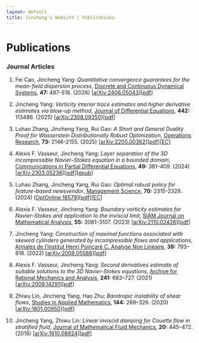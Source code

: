 ```yaml
---
layout: default
title: Jincheng's Website | Publications
---
```


# Publications

<div class="post" markdown="1">

<h3 id="journal-articles">Journal Articles</h3>

<ol>
    <li>
      <p>Fei Cao, Jincheng Yang: <em>Quantitative convergence guarantees for the mean-field dispersion process</em>, <a href="https://doi.org/10.3934/dcds.2025126">Discrete and Continuous Dynamical Systems</a>, <strong>47:</strong> 487-518. (2026) [<a href="https://arxiv.org/abs/2406.05043">arXiv:2406.05043</a>][<a href="Quantitative convergence guarantees for the mean-field dispersion process.pdf">pdf</a>]</p>
    </li>
    <li>
      <p>Jincheng Yang: <em>Vorticity interior trace estimates and higher derivative estimates via blow-up method</em>, <a href="https://www.sciencedirect.com/science/article/pii/S0022039625005133">Journal of Differential Equations</a>, <strong>442:</strong> 113486. (2025) [<a href="https://arxiv.org/abs/2308.09350">arXiv:2308.09350</a>][<a href="Vorticity interior trace estimates and higher derivative estimates via blow-up method.pdf">pdf</a>]</p>
    </li>
    <li>
      <p>Luhao Zhang, Jincheng Yang, Rui Gao: <em>A Short and General Duality Proof for Wasserstein Distributionally Robust Optimization</em>, <a href="https://doi.org/10.1287/opre.2023.0135">Operations Research</a>, <strong>73:</strong> 2146-2155. (2025) [<a href="https://arxiv.org/abs/2205.00362">arXiv:2205.00362</a>][<a href="A short and general duality proof for Wasserstein distributionally robust optimization.pdf">pdf</a>][<a href="A short and general duality proof for Wasserstein distributionally robust optimization-EC.pdf">EC</a>]</p>
    </li>
    <li>
      <p>Alexis F. Vasseur, Jincheng Yang: <em>Layer separation of the 3D incompressible Navier–Stokes equation in a bounded domain</em>, <a href="https://doi.org/10.1080/03605302.2024.2346146">Communications in Partial Differential Equations</a>, <strong>49:</strong> 381–409. (2024) [<a href="https://arxiv.org/abs/2303.05236">arXiv:2303.05236</a>][<a href="Layer separation of the 3D incompressible Navier Stokes equation in a bounded domain.pdf">pdf</a>][<a href="Layer separation of the 3D incompressible Navier Stokes equation in a bounded domain.epub">epub</a>]</p>
    </li>
    <li>
      <p>Luhao Zhang, Jincheng Yang, Rui Gao: <em>Optimal robust policy for feature-based newsvendor</em>, <a href="https://doi.org/10.1287/mnsc.2023.4810">Management Science</a>, <strong>70:</strong> 2315-2329. (2024) [<a href="https://optimization-online.org/?p=18579">OptOnline:18579</a>][<a href="Optimal Robust Policy for Feature-Based Newsvendor.pdf">pdf</a>][<a href="Optimal Robust Policy for Feature-Based Newsvendor-EC.pdf">EC</a>]</p>
    </li>
    <li>
      <p>Alexis F. Vasseur, Jincheng Yang: <em>Boundary vorticity estimates for Navier–Stokes and application to the inviscid limit</em>, <a href="https://doi.org/10.1137/22m1503567">SIAM Journal on Mathematical Analysis</a>, <strong>55:</strong> 3081–3107. (2023) [<a href="https://arxiv.org/abs/2110.02426">arXiv:2110.02426</a>][<a href="Boundary Vorticity Estimates for Navier-Stokes and Application to the Inviscid Limit.pdf">pdf</a>]</p>
    </li>
    <li>
      <p>Jincheng Yang: <em>Construction of maximal functions associated with skewed cylinders generated by incompressible flows and applications</em>, <a href="https://doi.org/10.4171/aihpc/20">Annales de l’Institut Henri Poincaré C. Analyse Non Linéaire</a>, <strong>39:</strong> 793–818. (2022) [<a href="https://arxiv.org/abs/2008.05588">arXiv:2008.05588</a>][<a href="Construction of Maximal Functions associated with Skewed Cylinders Generated by Incompressible Flows and Applications.pdf">pdf</a>]</p>
    </li>
    <li>
      <p>Alexis F. Vasseur, Jincheng Yang: <em>Second derivatives estimate of suitable solutions to the 3D Navier-Stokes equations</em>, <a href="https://doi.org/10.1007/s00205-021-01661-4">Archive for Rational Mechanics and Analysis</a>, <strong>241:</strong> 683–727. (2021) [<a href="https://arxiv.org/abs/2009.14291">arXiv:2009.14291</a>][<a href="Second Derivatives Estimate of Suitable Solutions to the 3D Navier–Stokes Equations.pdf">pdf</a>]</p>
    </li>
    <li>
      <p>Zhiwu Lin, Jincheng Yang, Hao Zhu: <em>Barotropic instability of shear flows</em>, <a href="https://doi.org/10.1111/sapm.12297">Studies in Applied Mathematics</a>, <strong>144:</strong> 289–326. (2020) [<a href="https://arxiv.org/abs/1801.00950">arXiv:1801.00950</a>][<a href="Barotropic Instability of Shear Flows.pdf">pdf</a>]</p>
    </li>
    <li>
      <p>Jincheng Yang, Zhiwu Lin: <em>Linear inviscid damping for Couette flow in stratified fluid</em>, <a href="https://doi.org/10.1007/s00021-017-0328-3">Journal of Mathematical Fluid Mechanics</a>, <strong>20:</strong> 445–472. (2018) [<a href="https://arxiv.org/abs/1610.08924">arXiv:1610.08924</a>][<a href="Linear Inviscid Damping for Couette Flow in Stratified Fluid.pdf">pdf</a>]</p>
    </li>
</ol>

</div>
